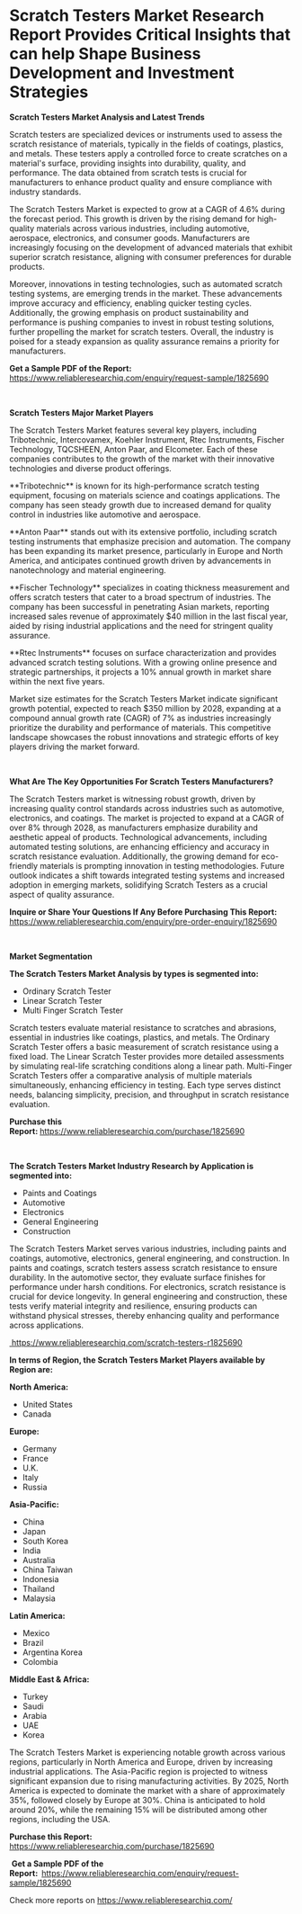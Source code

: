 <p><h1>Scratch Testers Market Research Report Provides Critical Insights that can help Shape Business Development and Investment Strategies</h1></p><p><strong>Scratch Testers Market Analysis and Latest Trends</strong></p>
<p><p>Scratch testers are specialized devices or instruments used to assess the scratch resistance of materials, typically in the fields of coatings, plastics, and metals. These testers apply a controlled force to create scratches on a material's surface, providing insights into durability, quality, and performance. The data obtained from scratch tests is crucial for manufacturers to enhance product quality and ensure compliance with industry standards.</p><p>The Scratch Testers Market is expected to grow at a CAGR of 4.6% during the forecast period. This growth is driven by the rising demand for high-quality materials across various industries, including automotive, aerospace, electronics, and consumer goods. Manufacturers are increasingly focusing on the development of advanced materials that exhibit superior scratch resistance, aligning with consumer preferences for durable products.</p><p>Moreover, innovations in testing technologies, such as automated scratch testing systems, are emerging trends in the market. These advancements improve accuracy and efficiency, enabling quicker testing cycles. Additionally, the growing emphasis on product sustainability and performance is pushing companies to invest in robust testing solutions, further propelling the market for scratch testers. Overall, the industry is poised for a steady expansion as quality assurance remains a priority for manufacturers.</p></p>
<p><strong>Get a Sample PDF of the Report:&nbsp;</strong> <a href="https://www.reliableresearchiq.com/enquiry/request-sample/1825690?utm_campaign=3370&utm_medium=2&utm_source=Github&utm_content=ia&utm_term=09042025&utm_id=scratch-testers">https://www.reliableresearchiq.com/enquiry/request-sample/1825690</a></p>
<p>&nbsp;</p>
<p><strong>Scratch Testers Major Market Players</strong></p>
<p><p>The Scratch Testers Market features several key players, including Tribotechnic, Intercovamex, Koehler Instrument, Rtec Instruments, Fischer Technology, TQCSHEEN, Anton Paar, and Elcometer. Each of these companies contributes to the growth of the market with their innovative technologies and diverse product offerings.</p><p>**Tribotechnic** is known for its high-performance scratch testing equipment, focusing on materials science and coatings applications. The company has seen steady growth due to increased demand for quality control in industries like automotive and aerospace. </p><p>**Anton Paar** stands out with its extensive portfolio, including scratch testing instruments that emphasize precision and automation. The company has been expanding its market presence, particularly in Europe and North America, and anticipates continued growth driven by advancements in nanotechnology and material engineering.</p><p>**Fischer Technology** specializes in coating thickness measurement and offers scratch testers that cater to a broad spectrum of industries. The company has been successful in penetrating Asian markets, reporting increased sales revenue of approximately $40 million in the last fiscal year, aided by rising industrial applications and the need for stringent quality assurance.</p><p>**Rtec Instruments** focuses on surface characterization and provides advanced scratch testing solutions. With a growing online presence and strategic partnerships, it projects a 10% annual growth in market share within the next five years.</p><p>Market size estimates for the Scratch Testers Market indicate significant growth potential, expected to reach $350 million by 2028, expanding at a compound annual growth rate (CAGR) of 7% as industries increasingly prioritize the durability and performance of materials. This competitive landscape showcases the robust innovations and strategic efforts of key players driving the market forward.</p></p>
<p>&nbsp;</p>
<p><strong>What Are The Key Opportunities For Scratch Testers Manufacturers?</strong></p>
<p><p>The Scratch Testers market is witnessing robust growth, driven by increasing quality control standards across industries such as automotive, electronics, and coatings. The market is projected to expand at a CAGR of over 8% through 2028, as manufacturers emphasize durability and aesthetic appeal of products. Technological advancements, including automated testing solutions, are enhancing efficiency and accuracy in scratch resistance evaluation. Additionally, the growing demand for eco-friendly materials is prompting innovation in testing methodologies. Future outlook indicates a shift towards integrated testing systems and increased adoption in emerging markets, solidifying Scratch Testers as a crucial aspect of quality assurance.</p></p>
<p><strong>Inquire or Share Your Questions If Any Before Purchasing This Report:</strong> <a href="https://www.reliableresearchiq.com/enquiry/pre-order-enquiry/1825690?utm_campaign=3370&utm_medium=2&utm_source=Github&utm_content=ia&utm_term=09042025&utm_id=scratch-testers">https://www.reliableresearchiq.com/enquiry/pre-order-enquiry/1825690</a></p>
<p>&nbsp;</p>
<p><strong>Market Segmentation</strong></p>
<p><strong>The Scratch Testers Market Analysis by types is segmented into:</strong></p>
<p><ul><li>Ordinary Scratch Tester</li><li>Linear Scratch Tester</li><li>Multi Finger Scratch Tester</li></ul></p>
<p><p>Scratch testers evaluate material resistance to scratches and abrasions, essential in industries like coatings, plastics, and metals. The Ordinary Scratch Tester offers a basic measurement of scratch resistance using a fixed load. The Linear Scratch Tester provides more detailed assessments by simulating real-life scratching conditions along a linear path. Multi-Finger Scratch Testers offer a comparative analysis of multiple materials simultaneously, enhancing efficiency in testing. Each type serves distinct needs, balancing simplicity, precision, and throughput in scratch resistance evaluation.</p></p>
<p><strong>Purchase this Report:&nbsp;</strong><a href="https://www.reliableresearchiq.com/purchase/1825690?utm_campaign=3370&utm_medium=2&utm_source=Github&utm_content=ia&utm_term=09042025&utm_id=scratch-testers">https://www.reliableresearchiq.com/purchase/1825690</a></p>
<p>&nbsp;</p>
<p><strong>The Scratch Testers Market Industry Research by Application is segmented into:</strong></p>
<p><ul><li>Paints and Coatings</li><li>Automotive</li><li>Electronics</li><li>General Engineering</li><li>Construction</li></ul></p>
<p><p>The Scratch Testers Market serves various industries, including paints and coatings, automotive, electronics, general engineering, and construction. In paints and coatings, scratch testers assess scratch resistance to ensure durability. In the automotive sector, they evaluate surface finishes for performance under harsh conditions. For electronics, scratch resistance is crucial for device longevity. In general engineering and construction, these tests verify material integrity and resilience, ensuring products can withstand physical stresses, thereby enhancing quality and performance across applications.</p></p>
<p><a href="https://www.reliableresearchiq.com/scratch-testers-r1825690?utm_campaign=3370&utm_medium=2&utm_source=Github&utm_content=ia&utm_term=09042025&utm_id=scratch-testers">&nbsp;https://www.reliableresearchiq.com/scratch-testers-r1825690</a></p>
<p><strong>In terms of Region, the Scratch Testers Market Players available by Region are:</strong></p>
<p>
    <p> <strong> North America: </strong>
        <ul>
            <li>United States</li>
            <li>Canada</li>
        </ul>
        </p> 
    <p> <strong> Europe: </strong>
        <ul>
            <li>Germany</li>
            <li>France</li>
            <li>U.K.</li>
            <li>Italy</li>
            <li>Russia</li>
        </ul>
        </p> 
    <p> <strong> Asia-Pacific: </strong>
        <ul>
            <li>China</li>
            <li>Japan</li>
            <li>South Korea</li>
            <li>India</li>
            <li>Australia</li>
            <li>China Taiwan</li>
            <li>Indonesia</li>
            <li>Thailand</li>
            <li>Malaysia</li>
        </ul>
        </p> 
    <p> <strong> Latin America: </strong>
        <ul>
            <li>Mexico</li>
            <li>Brazil</li>
            <li>Argentina Korea</li>
            <li>Colombia</li>
        </ul>
        </p> 
    <p> <strong> Middle East & Africa: </strong>
        <ul>
            <li>Turkey</li>
            <li>Saudi</li>
            <li>Arabia</li>
            <li>UAE</li>
            <li>Korea</li>
        </ul>
    </p>
    </p>
<p><p>The Scratch Testers Market is experiencing notable growth across various regions, particularly in North America and Europe, driven by increasing industrial applications. The Asia-Pacific region is projected to witness significant expansion due to rising manufacturing activities. By 2025, North America is expected to dominate the market with a share of approximately 35%, followed closely by Europe at 30%. China is anticipated to hold around 20%, while the remaining 15% will be distributed among other regions, including the USA.</p></p>
<p><strong>Purchase this Report: </strong><a href="https://www.reliableresearchiq.com/purchase/1825690?utm_campaign=3370&utm_medium=2&utm_source=Github&utm_content=ia&utm_term=09042025&utm_id=scratch-testers">https://www.reliableresearchiq.com/purchase/1825690</a></p>
<p>&nbsp;<strong>Get a Sample PDF of the Report:&nbsp;&nbsp;</strong><a href="https://www.reliableresearchiq.com/enquiry/request-sample/1825690?utm_campaign=3370&utm_medium=2&utm_source=Github&utm_content=ia&utm_term=09042025&utm_id=scratch-testers">https://www.reliableresearchiq.com/enquiry/request-sample/1825690</a></p>
<p><strong></strong></p>
<p>Check more reports on <a href="https://www.reliableresearchiq.com/?utm_campaign=3370&utm_medium=2&utm_source=Github&utm_content=ia&utm_term=09042025&utm_id=scratch-testers">https://www.reliableresearchiq.com/</a></p>